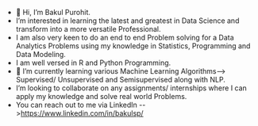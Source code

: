 - 👋 Hi, I’m Bakul Purohit. 
- I’m interested in learning the latest and greatest in Data Science and transform into a more versatile Professional.
- I am also very keen to do an end to end Problem solving for a Data Analytics Problems using my knowledge in Statistics, Programming and Data Modeling.
- I am well versed in R and Python Programming. 
- 🌱 I’m currently learning various Machine Learning Algorithms--> Supervised/ Unsupervised and Semisupervised along with NLP.
- I’m looking to collaborate on any assignments/ internships where I can apply my knowledge and solve real world Problems.
- You can reach out to me via LinkedIn -->https://www.linkedin.com/in/bakulsp/

<!---
bakulsp/bakulsp is a ✨ special ✨ repository because its `README.md` (this file) appears on your GitHub profile.
You can click the Preview link to take a look at your changes.
--->
